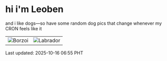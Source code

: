 # hi i'm Leoben

and i like dogs—so have some random dog pics that change whenever my CRON feels like it

|  |  |
|--------|----------|
| ![Borzoi](https://random-dog-vercel.vercel.app/api/random-borzoi?v=1760568951) | ![Labrador](https://random-dog-vercel.vercel.app/api/random-labrador?v=1760568951) |

Last updated: 2025-10-16 06:55 PHT
